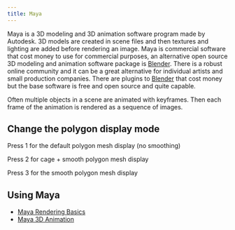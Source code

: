 ```yaml
---
title: Maya
---
```


Maya is a 3D modeling and 3D animation software program made by Autodesk. 3D models are created in scene files and then textures and lighting are added before rendering an image. Maya is commercial software that cost money to use for commercial purposes, an alternative open source 3D modeling and animation software package is [Blender](../blender/blender.md). There is a robust online community and it can be a great alternative for individual artists and small production companies. There are plugins to [Blender](../blender/blender.md) that cost money but the base software is free and open source and quite capable.

Often multiple objects in a scene are animated with keyframes. Then each frame of the animation is rendered as a sequence of images.

## Change the polygon display mode

Press 1 for the default polygon mesh display (no smoothing)

Press 2 for cage + smooth polygon mesh display

Press 3 for the smooth polygon mesh display

## Using Maya

- [Maya Rendering Basics](./maya-rendering-basics.md)
- [Maya 3D Animation](./maya-3d-animation.md)
